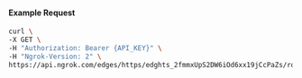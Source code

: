 <!-- Code generated for API Clients. DO NOT EDIT. -->

#### Example Request

```bash
curl \
-X GET \
-H "Authorization: Bearer {API_KEY}" \
-H "Ngrok-Version: 2" \
https://api.ngrok.com/edges/https/edghts_2fmmxUpS2DW6iOd6xx19jCcPaZs/routes/edghtsrt_2fmmxXQ1lSKmnE5ubEnCCWbbAdN/websocket_tcp_converter
```
